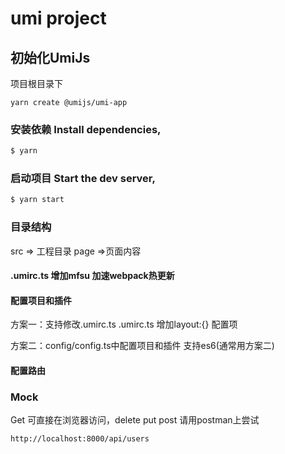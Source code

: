 # umi project

## 初始化UmiJs
项目根目录下
```
yarn create @umijs/umi-app
```

###  安装依赖 Install dependencies, 

```bash
$ yarn
```

### 启动项目 Start the dev server,

```bash
$ yarn start
```
### 目录结构
src => 工程目录
    page =>页面内容

#### .umirc.ts 增加mfsu 加速webpack热更新 

#### 配置项目和插件

方案一：支持修改.umirc.ts 
.umirc.ts 增加layout:{} 配置项

方案二：config/config.ts中配置项目和插件 支持es6(通常用方案二)

#### 配置路由

### Mock
Get 可直接在浏览器访问，delete put post 请用postman上尝试
```
http://localhost:8000/api/users
```

